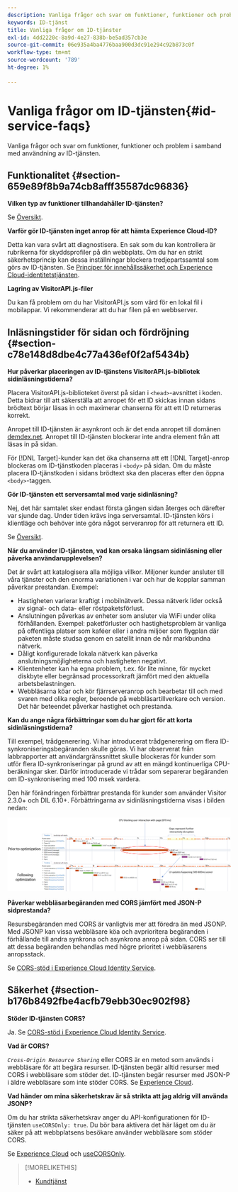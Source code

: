 ```yaml
---
description: Vanliga frågor och svar om funktioner, funktioner och problem i samband med användning av ID-tjänsten.
keywords: ID-tjänst
title: Vanliga frågor om ID-tjänster
exl-id: 4dd2220c-8a9d-4e27-838b-be5ad357cb3e
source-git-commit: 06e935a4ba4776baa900d3dc91e294c92b873c0f
workflow-type: tm+mt
source-wordcount: '789'
ht-degree: 1%

---
```


# Vanliga frågor om ID-tjänsten{#id-service-faqs}

Vanliga frågor och svar om funktioner, funktioner och problem i samband med användning av ID-tjänsten.

## Funktionalitet {#section-659e89f8b9a74cb8afff35587dc96836}

**Vilken typ av funktioner tillhandahåller ID-tjänsten?**

Se [Översikt](../introduction/overview.md).

**Varför gör ID-tjänsten inget anrop för att hämta Experience Cloud-ID?**

Detta kan vara svårt att diagnostisera. En sak som du kan kontrollera är rubrikerna för skyddsprofiler på din webbplats. Om du har en strikt säkerhetsprincip kan dessa inställningar blockera tredjepartssamtal som görs av ID-tjänsten. Se [Principer för innehållssäkerhet och Experience Cloud-identitetstjänsten](../reference/csp.md#concept-968c423a7392479db0a0d821ae9783e3).

**Lagring av VisitorAPI.js-filer**

Du kan få problem om du har VisitorAPI.js som värd för en lokal fil i mobilappar. Vi rekommenderar att du har filen på en webbserver.

## Inläsningstider för sidan och fördröjning {#section-c78e148d8dbe4c77a436ef0f2af5434b}

**Hur påverkar placeringen av ID-tjänstens VisitorAPI.js-bibliotek sidinläsningstiderna?**

Placera VisitorAPI.js-biblioteket överst på sidan i `<head>`-avsnittet i koden. Detta bidrar till att säkerställa att anropet för ett ID skickas innan sidans brödtext börjar läsas in och maximerar chanserna för att ett ID returneras korrekt.

Anropet till ID-tjänsten är asynkront och är det enda anropet till domänen [demdex.net](https://docs.adobe.com/content/help/en/audience-manager/user-guide/reference/demdex-calls.html). Anropet till ID-tjänsten blockerar inte andra element från att läsas in på sidan.

För [!DNL Target]-kunder kan det öka chanserna att ett [!DNL Target]-anrop blockeras om ID-tjänstkoden placeras i `<body>` på sidan. Om du måste placera ID-tjänstkoden i sidans brödtext ska den placeras efter den öppna `<body>`-taggen.

**Gör ID-tjänsten ett serversamtal med varje sidinläsning?**

Nej, det här samtalet sker endast första gången sidan återges och därefter var sjunde dag. Under tiden krävs inga serversamtal. ID-tjänsten körs i klientläge och behöver inte göra något serveranrop för att returnera ett ID.

Se [Översikt](../introduction/overview.md).

**När du använder ID-tjänsten, vad kan orsaka långsam sidinläsning eller påverka användarupplevelsen?**

Det är svårt att katalogisera alla möjliga villkor. Miljoner kunder ansluter till våra tjänster och den enorma variationen i var och hur de kopplar samman påverkar prestandan. Exempel:

* Hastigheten varierar kraftigt i mobilnätverk. Dessa nätverk lider också av signal- och data- eller röstpaketsförlust.
* Anslutningen påverkas av enheter som ansluter via WiFi under olika förhållanden. Exempel: paketförluster och hastighetsproblem är vanliga på offentliga platser som kaféer eller i andra miljöer som flygplan där paketen måste studsa genom en satellit innan de når markbundna nätverk.
* Dåligt konfigurerade lokala nätverk kan påverka anslutningsmöjligheterna och hastigheten negativt.
* Klientenheter kan ha egna problem, t.ex. för lite minne, för mycket diskbyte eller begränsad processorkraft jämfört med den aktuella arbetsbelastningen.
* Webbläsarna köar och kör fjärrserveranrop och bearbetar till och med svaren med olika regler, beroende på webbläsartillverkare och version. Det här beteendet påverkar hastighet och prestanda.

**Kan du ange några förbättringar som du har gjort för att korta sidinläsningstiderna?**

Till exempel, trådgenerering. Vi har introducerat trådgenerering om flera ID-synkroniseringsbegäranden skulle göras. Vi har observerat från labbrapporter att användargränssnittet skulle blockeras för kunder som utför flera ID-synkroniseringar på grund av att en mängd kontinuerliga CPU-beräkningar sker. Därför introducerade vi trådar som separerar begäranden om ID-synkronisering med 100 msek vardera.

Den här förändringen förbättrar prestanda för kunder som använder Visitor 2.3.0+ och DIL 6.10+. Förbättringarna av sidinläsningstiderna visas i bilden nedan:

![](assets/id_sync_improvements_copy.png)

**Påverkar webbläsarbegäranden med CORS jämfört med JSON-P sidprestanda?**

Resursbegäranden med CORS är vanligtvis mer att föredra än med JSONP. Med JSONP kan vissa webbläsare köa och avprioritera begäranden i förhållande till andra synkrona och asynkrona anrop på sidan. CORS ser till att dessa begäranden behandlas med högre prioritet i webbläsarens anropsstack.

Se [CORS-stöd i Experience Cloud Identity Service](../reference/cors.md#concept-6c280446990d46d88ba9da15d2dcc758).

## Säkerhet {#section-b176b8492fbe4acfb79ebb30ec902f98}

**Stöder ID-tjänsten CORS?**

Ja. Se [CORS-stöd i Experience Cloud Identity Service](../reference/cors.md#concept-6c280446990d46d88ba9da15d2dcc758).

**Vad är CORS?**

*`Cross-Origin Resource Sharing`* eller CORS är en metod som används i webbläsare för att begära resurser. ID-tjänsten begär alltid resurser med CORS i webbläsare som stöder det. ID-tjänsten begär resurser med JSON-P i äldre webbläsare som inte stöder CORS. Se [Experience Cloud](../reference/cors.md#concept-6c280446990d46d88ba9da15d2dcc758).

**Vad händer om mina säkerhetskrav är så strikta att jag aldrig vill använda JSONP?**

Om du har strikta säkerhetskrav anger du API-konfigurationen för ID-tjänsten `useCORSOnly: true`. Du bör bara aktivera det här läget om du är säker på att webbplatsens besökare använder webbläsare som stöder CORS.

Se [Experience Cloud](../reference/cors.md#concept-6c280446990d46d88ba9da15d2dcc758) och [useCORSOnly](../library/function-vars/use-cors-only.md#reference-8a9a143d838b48d6b23329b84b13e1fa).

>[!MORELIKETHIS]
>
>* [Kundtjänst](https://helpx.adobe.com/marketing-cloud/contact-support.html)

